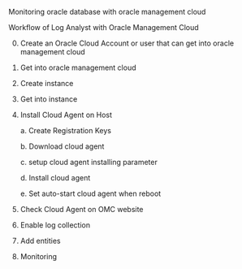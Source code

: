 Monitoring oracle database with oracle management cloud

Workflow of Log Analyst with Oracle Management Cloud 
  
  0. Create an Oracle Cloud Account or user that can get into oracle management cloud
  1. Get into oracle management cloud
  2. Create instance
  3. Get into instance
  4. Install Cloud Agent on Host
      
      a. Create Registration Keys
      
      b. Download cloud agent
      
      c. setup cloud agent installing parameter
      
      d. Install cloud agent
      
      e. Set auto-start cloud agent when reboot
  
  5. Check Cloud Agent on OMC website
  6. Enable log collection
  7. Add entities
  8. Monitoring
